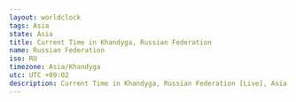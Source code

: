 ```yaml
---
layout: worldclock
tags: Asia
state: Asia
title: Current Time in Khandyga, Russian Federation
name: Russian Federation
iso: RU
timezone: Asia/Khandyga
utc: UTC +09:02
description: Current Time in Khandyga, Russian Federation [Live], Asia. Live update now time in Khandyga, timezone Asia/Khandyga, UTC +09:02, Country ISO code & Current Local Time.
---
```


